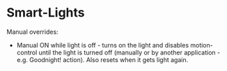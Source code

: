 Smart-Lights
====================

Manual overrides:

* Manual ON while light is off - turns on the light and disables motion-control until the light is turned off (manually or by another application - e.g. Goodnight! action). Also resets when it gets light again.

